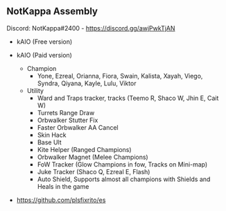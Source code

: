 ## NotKappa Assembly
Discord: NotKappa#2400 - https://discord.gg/awjPwkTjAN

* kAIO (Free version)
* kAIO (Paid version)
    * Champion
        * Yone, Ezreal, Orianna, Fiora, Swain, Kalista, Xayah, Viego, Syndra, Qiyana, Kayle, Lulu, Viktor
    * Utility
        * Ward and Traps tracker, tracks (Teemo R, Shaco W, Jhin E, Cait W)
        * Turrets Range Draw
        * Orbwalker Stutter Fix
        * Faster Orbwalker AA Cancel
        * Skin Hack
        * Base Ult
        * Kite Helper (Ranged Champions)
        * Orbwalker Magnet (Melee Champions)
        * FoW Tracker (Glow Champions in fow, Tracks on Mini-map)
        * Juke Tracker (Shaco Q, Ezreal E, Flash)
        * Auto Shield, Supports almost all champions with Shields and Heals in the game
        
* https://github.com/plsfixrito/es
